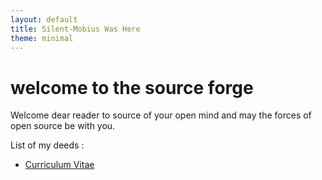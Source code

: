 ```yaml
---
layout: default
title: Silent-Mobius Was Here
theme: minimal
---
```


# welcome to the source forge

Welcome dear reader to source of your open mind and may the forces of open source be with you.

List of my deeds :
- [Curriculum Vitae](/cv.md)